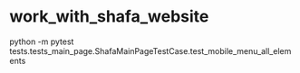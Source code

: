 # work_with_shafa_website

python -m pytest tests.tests_main_page.ShafaMainPageTestCase.test_mobile_menu_all_elements